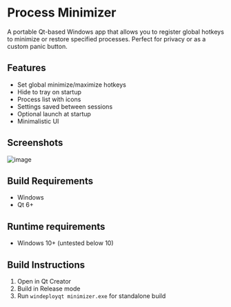 # Process Minimizer

A portable Qt-based Windows app that allows you to register global hotkeys to minimize or restore specified processes. Perfect for privacy or as a custom panic button.

## Features

- Set global minimize/maximize hotkeys
- Hide to tray on startup
- Process list with icons
- Settings saved between sessions
- Optional launch at startup
- Minimalistic UI

## Screenshots

![image](https://github.com/user-attachments/assets/feabe4ce-fe96-4238-a876-e2db90873bf1)

## Build Requirements

- Windows
- Qt 6+

## Runtime requirements

- Windows 10+ (untested below 10)

## Build Instructions

1. Open in Qt Creator
2. Build in Release mode
3. Run `windeployqt minimizer.exe` for standalone build
